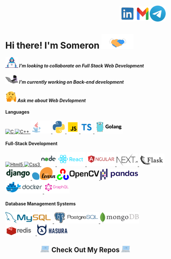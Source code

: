 <!--
    Title: Welcome Page of Somerongit
    Author: Someron Bakuli 
-->


<p align="right">
<a href="https://linkedin.com/in/someronbakuli/" target="blank"><img align="center" src="https://raw.githubusercontent.com/somerongit/somerongit/main/img/LINKEDIN.gif" alt="LinkesIn Profile" height="50" width="50" /></a><a href="https://www.dropbox.com/s/s1xis64qxqn42ok/Someron_Bakuli.pdf?dl=0" target="blank"><a href="mailto:someron.bakuli05@gmail.com" target="blank"><img align="center" src="https://raw.githubusercontent.com/somerongit/somerongit/main/img/1mail.gif" alt="Direct Mail" height="45" width="45" /></a></a><a href="https://t.me/SBakuli" target="blank"><img align="center" src="https://raw.githubusercontent.com/somerongit/somerongit/main/img/telegram.gif" alt="Telegram" height="50" width="50" /></a>
</p>

<p align="left">
<h1>Hi there! I'm Someron <a href="https://gist.github.com/somerongit"><img src="https://raw.githubusercontent.com/somerongit/somerongit/main/img/Handshake.gif" width="100"></a>
</h1>
</p>

#### <a href="https://gist.github.com/somerongit"><img alt="Unable to load GIF" src="https://raw.githubusercontent.com/somerongit/somerongit/main/img/1Developer.gif" width="40px"></a> <em>I’m looking to collaborate on Full Stack Web Development </em>
#### <a href="https://gist.github.com/somerongit"><img alt="Unable to load GIF" src="https://raw.githubusercontent.com/somerongit/somerongit/main/img/1cat.gif" width="40px"></a> <em>I’m currently working on Back-end development</em>
#### <a href="https://gist.github.com/somerongit"><img alt="Unable to load GIF" src="https://raw.githubusercontent.com/somerongit/somerongit/main/img/1QuestionFace.gif" width="35px" /></a> <em>Ask me about Web Devlopment</em>


#### Languages

[ <img height="40" title="C"             alt="C"          src="https://img.icons8.com/color/100/000000/c-programming.svg"       /> ](https://isocpp.org/)
[ <img height="40" title="C++"           alt="C++"        src="https://img.icons8.com/color/100/000000/c-plus-plus-logo.svg"    /> ](https://isocpp.org/)
[ <img height="40" title="Java"          alt="Java"       src="https://raw.githubusercontent.com/somerongit/somerongit/main/img/java.gif"/> ](https://www.oracle.com/java/technologies/)
[ <img height="40" title="Python3"       alt="Python3"    src="https://raw.githubusercontent.com/somerongit/somerongit/main/img/py.gif"              /> ](https://www.python.org/)
[ <img height="40" title="JavaScript"    alt="JavaScript" src="https://raw.githubusercontent.com/somerongit/somerongit/main/img/js.svg"          /> ](https://www.javascript.com/)
[ <img height="40" title="TypeScript" alt="TypeScript"  src="https://raw.githubusercontent.com/somerongit/somerongit/main/img/ts.png"                /> ](https://www.typescriptlang.org/)
[ <img height="40" title="Go" alt="Go Lang"  src="https://raw.githubusercontent.com/somerongit/somerongit/main/img/go.jpeg"                /> ](https://go.dev/)

#### Full-Stack Development

[ <img height="40" title="HTML5"     alt="Html5"     src="https://img.icons8.com/color/100/000000/html-5.svg"                    /> ](https://developer.mozilla.org/en-US/docs/Web/Guide/HTML/HTML5)
[ <img height="40" title="CSS3"      alt="Css3"      src="https://img.icons8.com/color/100/000000/css3.svg"                      /> ](https://developer.mozilla.org/en-US/docs/Archive/CSS3)
[ <img height="45" title="NodeJS"    alt="NodeJS"    src="https://raw.githubusercontent.com/somerongit/somerongit/main/img/node.svg"                    /> ](https://nodejs.org/)
[ <img height="45" title="ReactJS"   alt="ReactJS"   src="https://raw.githubusercontent.com/somerongit/somerongit/main/img/react.svg"            /> ](https://reactjs.org/)
[ <img height="45" title="AngularJS" alt="AngularJS" src="https://raw.githubusercontent.com/somerongit/somerongit/main/img/angular.svg"            /> ](https://angularjs.org/)
[ <img height="40" title="NextJs"     alt="NextJs"     src="https://raw.githubusercontent.com/somerongit/somerongit/main/img/nextJs.png"                /> ](https://nextjs.org/)
[ <img height="40" title="Flask"     alt="Flask"     src="https://raw.githubusercontent.com/somerongit/somerongit/main/img/flask.svg"    /> ](https://palletsprojects.com/p/flask/)
[ <img height="40" title="Django"    alt="Django"    src="https://raw.githubusercontent.com/somerongit/somerongit/main/img/django.svg"/> ](https://www.djangoproject.com/)
[ <img height="40" title="SkLearn"     alt="SkLearn"     src="https://raw.githubusercontent.com/somerongit/somerongit/main/img/scikit.svg"    /> ](https://scikit-learn.org/stable/)
[ <img height="35" title="OpenCv"     alt="OpenCv"     src="https://raw.githubusercontent.com/somerongit/somerongit/main/img/opencv.svg"    /> ](https://opencv.org/)
[ <img height="35" title="Pandas"     alt="Pandas"     src="https://raw.githubusercontent.com/somerongit/somerongit/main/img/pandas.svg"    /> ](https://pandas.pydata.org/)
[ <img height="40" title="Docker"     alt="Docker"     src="https://raw.githubusercontent.com/somerongit/somerongit/main/img/docker.svg"    /> ](https://www.docker.com/)
[ <img height="40" title="GraphQL"    alt="GraphQL"    src="https://raw.githubusercontent.com/somerongit/somerongit/main/img/garphql.png"   /> ](https://graphql.org/)

#### Database Management Systems

[ <img height="35" title="MySQL"      alt="MySQL"      src="https://raw.githubusercontent.com/somerongit/somerongit/main/img/mysql.svg"     /> ](https://www.mysql.com/)
[ <img height="35" title="PostgreSQL" alt="PostgreSQL" src="https://raw.githubusercontent.com/somerongit/somerongit/main/img/postgresql.svg"/> ](https://www.postgresql.org/)
[ <img height="35" title="MongoDB"    alt="MongoDB"    src="https://raw.githubusercontent.com/somerongit/somerongit/main/img/mongodb.svg"   /> ](https://www.mongodb.com/)
[ <img height="35" title="Redis"    alt=""    src="https://raw.githubusercontent.com/somerongit/somerongit/main/img/redis.png"   /> ](https://redis.io/)
[ <img height="35" title="Hasura"   alt="Hasura"   src="https://raw.githubusercontent.com/somerongit/somerongit/main/img/hasura.png"  /> ](https://firebase.google.com/)

<!--
<div align="center">


<p align="center">
  <a href="https://gist.github.com/somerongit"><img alt="Unable to load Stats" src="https://github-readme-streak-stats.herokuapp.com/?user=somerongit"></a>
</p>
</div>
    

    
<p >
<a href="https://gist.github.com/somerongit"><img alt="Unable to load Stats" src="https://github-readme-stats.vercel.app/api?username=somerongit&count_private=true&show_icons=true&border_color=fff" width="46%"></a><a href="https://gist.github.com/somerongit"><img alt="Unable to load Stats" src="https://github-readme-stats.vercel.app/api/top-langs/?username=somerongit&hide=jupyter%20notebook,html,css,scss&layout=compact&langs_count=5&border_color=fff" ></a>
</p>
</div>
  -->

  
<h2  align="center"><a href="https://gist.github.com/somerongit"><img src = "https://raw.githubusercontent.com/somerongit/somerongit/main/img/1laptop.gif" width = 30px></a> Check Out My Repos <a href="https://gist.github.com/somerongit"><img src = "https://raw.githubusercontent.com/somerongit/somerongit/main/img/1laptop.gif" width = 30px></a> </h2>

  
<!--
    Title: Welcome Page of Somerongit
    Author: Someron Bakuli 
-->
